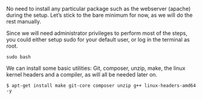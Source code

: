 No need to install any particular package such as the webserver (apache) during the setup. Let’s stick to the bare minimum for now, as we will do the rest manually.

Since we will need administrator privileges to perform most of the steps, you could either setup sudo for your default user, or log in the terminal as root.
```shell
sudo bash
```

We can install some basic utilities: Git, composer, unzip, make, the linux kernel headers and a compiler, as will all be needed later on.

```shell
$ apt-get install make git-core composer unzip g++ linux-headers-amd64 -y
```